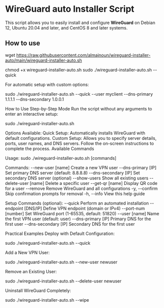 # WireGuard auto Installer Script

This script allows you to easily install and configure **WireGuard** on Debian 12, Ubuntu 20.04 and later, and CentOS 8 and later systems.


## How to use

wget https://raw.githubusercontent.com/almajnoun/wireguard-installer-auto/main/wireguard-installer-auto.sh
   
chmod +x wireguard-installer-auto.sh
sudo ./wireguard-installer-auto.sh --quick

For automatic setup with custom options:

sudo ./wireguard-installer-auto.sh --quick --user myclient --dns-primary 1.1.1.1 --dns-secondary 1.0.0.1

How to Use
Step-by-Step Mode
Run the script without any arguments to enter an interactive setup:

sudo ./wireguard-installer-auto.sh

Options Available:
Quick Setup: Automatically installs WireGuard with default configurations.
Custom Setup: Allows you to specify server details, ports, user names, and DNS servers.
Follow the on-screen instructions to complete the process.
Available Commands

Usage: sudo ./wireguard-installer-auto.sh [commands]

Commands:
  --new-user [name]         Create a new VPN user
  --dns-primary [IP]        Set primary DNS server (default: 8.8.8.8)
  --dns-secondary [IP]      Set secondary DNS server (optional)
  --show-users              Show all existing users
  --delete-user [name]      Delete a specific user
  --get-qr [name]           Display QR code for a user
  --remove                  Remove WireGuard and all configurations
  -y, --confirm             Skip confirmation prompts for removal
  -h, --info                View this help guide

Setup Commands (optional):
  --quick                   Perform an automated installation
  --endpoint [DNS/IP]       Define VPN endpoint (domain or IPv4)
  --port-num [number]       Set WireGuard port (1-65535, default: 51820)
  --user [name]             Name the first VPN user (default: user)
  --dns-primary [IP]        Primary DNS for the first user
  --dns-secondary [IP]      Secondary DNS for the first user

Practical Examples
Deploy with Default Configuration:

sudo ./wireguard-installer-auto.sh --quick

Add a New VPN User:

sudo ./wireguard-installer-auto.sh --new-user newuser

Remove an Existing User:

sudo ./wireguard-installer-auto.sh --delete-user newuser

Uninstall WireGuard Completely:

sudo ./wireguard-installer-auto.sh --wipe
  

